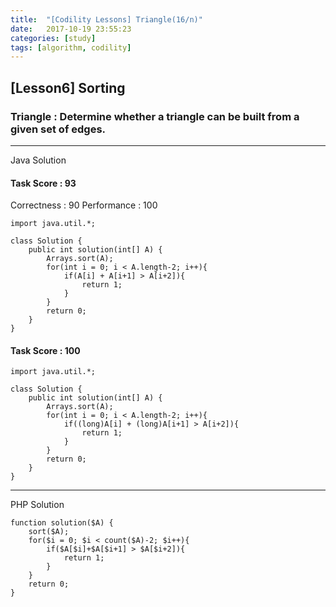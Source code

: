 ```yaml
---
title:  "[Codility Lessons] Triangle(16/n)"
date:   2017-10-19 23:55:23
categories: [study]
tags: [algorithm, codility]
---
```

## [Lesson6] Sorting  
### Triangle : Determine whether a triangle can be built from a given set of edges.  
---
Java Solution

#### Task Score : 93
Correctness : 90 	Performance : 100
```
import java.util.*;

class Solution {
    public int solution(int[] A) {
        Arrays.sort(A);
        for(int i = 0; i < A.length-2; i++){
            if(A[i] + A[i+1] > A[i+2]){
                return 1;
            }     
        }
        return 0;
    }
}
```
#### Task Score : 100  
```
import java.util.*;

class Solution {
    public int solution(int[] A) {
        Arrays.sort(A);
        for(int i = 0; i < A.length-2; i++){
            if((long)A[i] + (long)A[i+1] > A[i+2]){
                return 1;
            }     
        }
        return 0;
    }
}
```
---
PHP Solution
```
function solution($A) {
    sort($A);
    for($i = 0; $i < count($A)-2; $i++){
        if($A[$i]+$A[$i+1] > $A[$i+2]){
            return 1;       
        }  
    }
    return 0;
}
```
